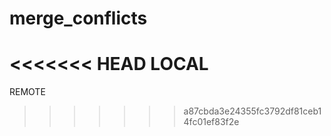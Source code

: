 # merge_conflicts
<<<<<<< HEAD
LOCAL
=======
REMOTE
>>>>>>> a87cbda3e24355fc3792df81ceb14fc01ef83f2e

